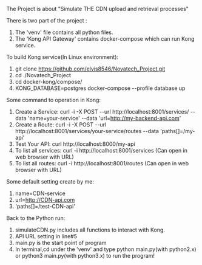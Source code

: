 The Project is about "Simulate THE CDN upload and retrieval processes"

There is two part of the project :
1. The 'venv' file contains all python files.
2. The 'Kong API Gateway' contains docker-compose which can run Kong service.

To build Kong service(In Linux environment):
1. git clone https://github.com/elvis8546/Novatech_Project.git
2. cd ./Novatech_Project
3. cd docker-kong/compose/
4. KONG_DATABASE=postgres docker-compose --profile database up

Some command to operation in Kong:
1. Create a Service: curl -i -X POST --url http://localhost:8001/services/ --data 'name=your-service' --data 'url=http://my-backend-api.com'
2. Create a Route: curl -i -X POST --url http://localhost:8001/services/your-service/routes --data 'paths[]=/my-api'
3. Test Your API: curl http://localhost:8000/my-api
4. To list all services: curl -i http://localhost:8001/services (Can open in web browser with URL) 
5. To list all routes: curl -i http://localhost:8001/routes (Can open in web browser with URL) 

Some default setting create by me:
1. name=CDN-service
2. url=http://CDN-api.com
3. 'paths[]=/test-CDN-api'

Back to the Python run:
1. simulateCDN.py includes all functions to interact with Kong.
2. API URL setting in line#5
3. main.py is the start point of program
4. In terminal,cd under the 'venv' and type python main.py(with python2.x) or python3 main.py(with python3.x) to run the program!


